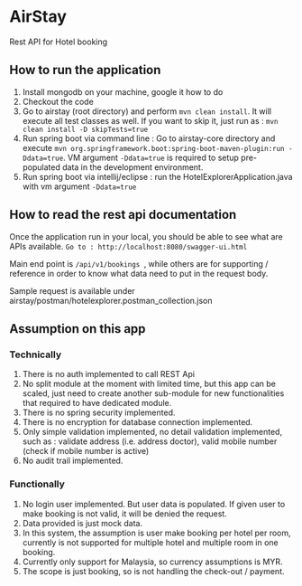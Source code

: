 # AirStay
Rest API for Hotel booking

## How to run the application
1. Install mongodb on your machine, google it how to do
2. Checkout the code
3. Go to airstay (root directory) and perform ``mvn clean install``. It will execute all test classes as well. If you want to skip it, just run as : ``mvn clean install -D skipTests=true``
4. Run spring boot via command line : Go to airstay-core directory and execute ``mvn org.springframework.boot:spring-boot-maven-plugin:run -Ddata=true``. VM argument ``-Ddata=true`` is required to setup pre-populated data in the development environment.
5. Run spring boot via intellij/eclipse : run the HotelExplorerApplication.java with vm argument ``-Ddata=true``


## How to read the rest api documentation
Once the application run in your local, you should be able to see what are APIs available. 
``Go to : http://localhost:8080/swagger-ui.html``

Main end point is ``/api/v1/bookings ``, while others are for supporting / reference in order to know what data need to put in the request body. 

Sample request is available under airstay/postman/hotelexplorer.postman_collection.json



## Assumption on this app ##
### Technically ###
1. There is no auth implemented to call REST Api
2. No split module at the moment with limited time, but this app can be scaled, just need to create another sub-module for new functionalities that required to have dedicated module.
3. There is no spring security implemented. 
4. There is no encryption for database connection implemented. 
5. Only simple validation implemented, no detail validation implemented, such as  : validate address (i.e. address doctor), valid mobile number (check if mobile number is active)
6. No audit trail implemented. 


### Functionally ###
1. No login user implemented. But user data is populated. If given user to make booking is not valid, it will be denied the request. 
2. Data provided is just mock data.
3. In this system, the assumption is user make booking per hotel per room, currently is not supported for multiple hotel and multiple room in one booking. 
4. Currently only support for Malaysia, so currency assumptions is MYR.
5. The scope is just booking, so is not handling the check-out / payment.
 

